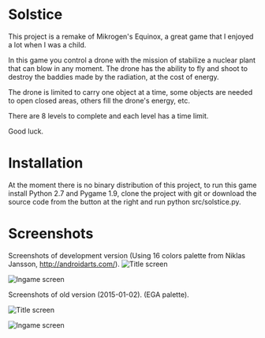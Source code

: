 Solstice
========
This project is a remake of Mikrogen's Equinox, a great game that I enjoyed a lot when I was a child.

In this game you control a drone with the mission of stabilize a nuclear plant that can blow in any moment. 
The drone has the ability to fly and shoot to destroy the baddies made by the radiation, at the cost of energy.

The drone is limited to carry one object at a time, some objects are needed to open closed areas, others fill
the drone's energy, etc.

There are 8 levels to complete and each level has a time limit.

Good luck.

Installation
============
At the moment there is no binary distribution of this project, to run this game install Python 2.7 and Pygame 1.9,
clone the project with git or download the source code from the button at the right and run python src/solstice.py.

Screenshots
===========

Screenshots of development version (Using 16 colors palette from Niklas Jansson, http://androidarts.com/).
![Title screen](https://cloud.githubusercontent.com/assets/7277786/10656742/5f0cba20-7882-11e5-8066-563e1f6086aa.png)

![Ingame screen](https://cloud.githubusercontent.com/assets/7277786/10656746/6e7ca330-7882-11e5-869a-cfb297a6a361.png)


Screenshots of old version (2015-01-02). (EGA palette).

![Title screen](https://cloud.githubusercontent.com/assets/7277786/5601945/12a838c8-932a-11e4-9ca8-6f978f4e1b46.png)

![Ingame screen](https://cloud.githubusercontent.com/assets/7277786/5601946/12aca7d2-932a-11e4-83c3-e05f7cf5877c.png)

